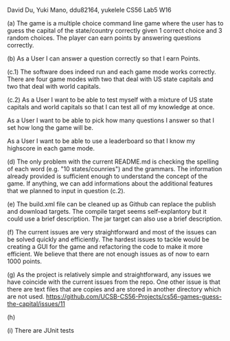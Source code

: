 David Du, Yuki Mano, ddu82164, yukelele CS56 Lab5 W16

(a) The game is a multiple choice command line game where the user has to guess the capital of the state/country correctly given 1 correct choice and 3 random choices. The player can earn points by answering questions correctly.

(b) As a User I can answer a question correctly so that I earn Points.

(c.1) The software does indeed run and each game mode works correctly. There are four game modes with two that deal with US state capitals and two that deal with world capitals.

(c.2) As a User I want to be able to test myself with a mixture of US state capitals and world capitals so that I can test all of my knowledge at once.

 As a User I want to be able to pick how many questions I answer so that I set how long the game will be. 

 As a User I want to be able to use a leaderboard so that I know my highscore in each game mode.

(d) The only problem with the current README.md is checking the spelling of each word (e.g. "10 states/counries") and the grammars. The information already provided is sufficient enough to understand the concept of the game. If anything, we can add informations about the additional features that we planned to input in question (c.2). 

(e) The build.xml file can be cleaned up as Github can replace the publish and download targets. The compile target seems self-explantory but it could use a brief description. The jar target can also use a brief description.

(f) The current issues are very straightforward and most of the issues can be solved quickly and efficiently. The hardest issues to tackle would be creating a GUI for the game and refactoring the code to make it more efficient. We believe that there are not enough issues as of now to earn 1000 points.

(g) As the project is relatively simple and straightforward, any issues we have coincide with the current issues from the repo. One other issue is that there are text files that are copies and are stored in another directory which are not used.
https://github.com/UCSB-CS56-Projects/cs56-games-guess-the-capital/issues/11

(h) 

(i) There are JUnit tests 